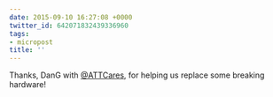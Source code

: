 ```yaml
---
date: 2015-09-10 16:27:08 +0000
twitter_id: 642071832439336960
tags:
- micropost
title: ''
---
```


Thanks, DanG with [@ATTCares](https://twitter.com/ATTCares), for helping us replace some breaking hardware!
